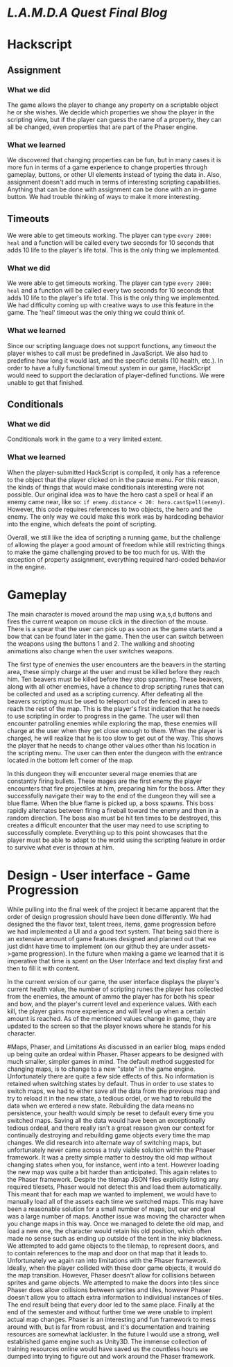 # *L.A.M.D.A Quest Final Blog*

# Hackscript

## Assignment

### What we did

The game allows the player to change any property on a scriptable object he or she wishes. We decide which properties we show the player in the scripting view, but if the player can guess the name of a property, they can all be changed, even properties that are part of the Phaser engine.

### What we learned

We discovered that changing properties can be fun, but in many cases it is more fun in terms of a game experience to change properties through gameplay, buttons, or other UI elements instead of typing the data in.  Also, assignment doesn't add much in terms of interesting scripting capabilities.  Anything that can be done with assignment can be done with an in-game button.  We had trouble thinking of ways to make it more interesting.

## Timeouts

We were able to get timeouts working. The player can type `every 2000: heal` and a function will be called every two seconds for 10 seconds that adds 10 life to the player's life total.  This is the only thing we implemented. 

### What we did

We were able to get timeouts working. The player can type `every 2000: heal` and a function will be called every two seconds for 10 seconds that adds 10 life to the player's life total.  This is the only thing we implemented. We had difficulty coming up with creative ways to use this feature in the game.  The 'heal' timeout was the only thing we could think of.  

### What we learned

Since our scripting language does not support functions, any timeout the player wishes to call must be predefined in JavaScript.  We also had to predefine how long it would last, and the specific details (10 health, etc.).  In order to have a fully functional timeout system in our game, HackScript would need to support the declaration of player-defined functions.  We were unable to get that finished.

## Conditionals 

### What we did

Conditionals work in the game to a very limited extent.

### What we learned

When the player-submitted HackScript is compiled, it only has a reference to the object that the player clicked on in the pause menu.  For this reason, the kinds of things that would make conditionals interesting were not possible.  Our original idea was to have the hero cast a spell or heal if an enemy came near, like so:  `if enemy.distance < 20: hero.castSpell(enemy)`.  However, this code requires references to two objects, the hero and the enemy.  The only way we could make this work was by hardcoding behavior into the engine, which defeats the point of scripting.  

Overall, we still like the idea of scripting a running game, but the challenge of allowing the player a good amount of freedom while still restricting things to make the game challenging proved to be too much for us.  With the exception of property assignment, everything required hard-coded behavior in the engine.  

# Gameplay

The main character is moved around the map using w,a,s,d buttons and fires the current weapon on mouse click in the direction of the mouse.  There is a spear that the user can pick up as soon as the game starts and a bow that can be found later in the game.  Then the user can switch between the weapons using the buttons 1 and 2.  The walking and shooting animations also change when the user switches weapons.

The first type of enemies the user encounters are the beavers in the starting area, these simply charge at the user and must be killed before they reach him.  Ten beavers must be killed before they stop spawning.  These beavers, along with all other enemies, have a chance to drop scripting runes that can be collected and used as a scripting currency.  After defeating all the beavers scripting must be used to teleport out of the fenced in area to reach the rest of the map. This is the player's first indication that he needs to use scripting in order to progress in the game. The user will then encounter patrolling enemies while exploring the map, these enemies will charge at the user when they get close enough to them. When the player is charged, he will realize that he is too slow to get out of the way. This shows the player that he needs to change other values other than his location in the scripting menu. The user can then enter the dungeon with the entrance located in the bottom left corner of the map.  

In this dungeon they will encounter several mage enemies that are constantly firing bullets. These mages are the first enemy the player encounters that fire projectiles at him, preparing him for the boss.  After they successfully navigate their way to the end of the dungeon they will see a blue flame.  When the blue flame is picked up, a boss spawns.  This boss rapidly alternates between firing a fireball toward the enemy and then in a random direction.  The boss also must be hit ten times to be destroyed, this creates a difficult encounter that the user may need to use scripting to successfully complete. Everything up to this point showcases that the player must be able to adapt to the world using the scripting feature in order to survive what ever is thrown at him.


# Design - User interface - Game Progression
While pulling into the final week of the project it became apparent that the order of design progression should have been done differently. We had designed the the flavor text, talent trees, items, game progression before we had implemented a UI and a good text system. That being said there is an extensive amount of game features designed and planned out that we just didnt have time to implement (on our github they are under assets->game progression). In the future when making a game we learned that it is imperative that time is spent on the User Interface and text display first and then to fill it with content.  

In the current version of our game, the user interface displays the player's current health value, the number of scripting runes the player has collected from the enemies, the amount of ammo the player has for both his spear and bow, and the player's current level and experience values. With each kill, the player gains more experience and will level up when a certain amount is reached. As of the mentioned values change in game, they are updated to the screen so that the player knows where he stands for his character.

#Maps, Phaser, and Limitations
As discussed in an earlier blog, maps ended up being quite an ordeal within Phaser. Phaser appears to be designed with much smaller, simpler games in mind. The default method suggested for changing maps, is to change to a new "state" in the game engine. Unfortunately there are quite a few side effects of this. No information is retained when switching states by default. Thus in order to use states to switch maps, we had to either save all the data from the previous map and try to reload it in the new state, a tedious ordel, or we had to rebuild the data when we entered a new state. Rebuilding the data means no persistence, your health would simply be reset to default every time you switched maps. Saving all the data would have been an exceptionally tedious ordeal, and there really isn't a great reason given our context for continually destroying and rebuilding game objects every time the map changes. We did research into alternate way of switching maps, but unfortunately never came across a truly viable solution within the Phaser framework. It was a pretty simple matter to destroy the old map without changing states when you, for instance, went into a tent. However loading the new map was quite a bit harder than anticipated. This again relates to the Phaser framework. Despite the tilemap JSON files explicitly listing any required tilesets, Phaser would not detect this and load them automatically. This meant that for each map we wanted to implement, we would have to manually load all of the assets each time we switched maps. This may have been a reasonable solution for a small number of maps, but our end goal was a large number of maps. Another issue was moving the character when you change maps in this way. Once we managed to delete the old map, and load a new one, the character would retain his old position, which often made no sense such as ending up outside of the tent in the inky blackness. We attempted to add game objects to the tilemap, to represent doors, and to contain references to the map and door on that map that it leads to. Unfortunately we again ran into limitations with the Phaser framework. Ideally, when the player collided with these door game objects, it would do the map transition. However, Phaser doesn't allow for collisions between sprites and game objects. We attempted to make the doors into tiles since Phaser does allow collisions between sprites and tiles, however Phaser doesn't allow you to attach extra information to individual instances of tiles. The end result being that every door led to the same place. Finally at the end of the semester and without further time we were unable to implent actual map changes. Phaser is an interesting and fun framework to mess around with, but is far from robust, and it's documentation and training resources are somewhat lackluster. In the future I would use a strong, well established game engine such as Unity3D. The immense collection of training resources online would have saved us the countless hours we dumped into trying to figure out and work around the Phaser framework.

